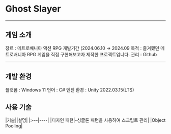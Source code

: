 # Ghost Slayer
--------------

## 게임 소개

장르 : 메트로배니아 액션 RPG
개발기간 (2024.06.10 → 2024.09
목적  : 즐겨했던 메트로배니아 RPG 게임을 직접 구현해보고자 제작한 프로젝트입니다.
관리 : Github

------------

## 개발 환경
플랫폼 : Windows 11
언어 : C#
엔진 환경 : Unity 2022.03.15(LTS)


## 사용 기술

|기술||설명|
|:---|----|
|디자인 패턴|-싱글톤 패턴을 사용하여 스크립트 관리|
|Object Pooling|
